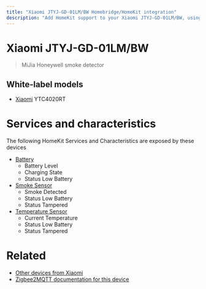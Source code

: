 ```yaml
---
title: "Xiaomi JTYJ-GD-01LM/BW Homebridge/HomeKit integration"
description: "Add HomeKit support to your Xiaomi JTYJ-GD-01LM/BW, using Homebridge, Zigbee2MQTT and homebridge-z2m."
---
```

<!---
This file has been GENERATED using src/docgen/docgen.ts
DO NOT EDIT THIS FILE MANUALLY!
-->
# Xiaomi JTYJ-GD-01LM/BW
> MiJia Honeywell smoke detector


## White-label models
* [Xiaomi](../index.md#xiaomi) YTC4020RT

# Services and characteristics
The following HomeKit Services and Characteristics are exposed by
these devices

* [Battery](../../battery.md)
  * Battery Level
  * Charging State
  * Status Low Battery
* [Smoke Sensor](../../sensors.md)
  * Smoke Detected
  * Status Low Battery
  * Status Tampered
* [Temperature Sensor](../../sensors.md)
  * Current Temperature
  * Status Low Battery
  * Status Tampered


# Related
* [Other devices from Xiaomi](../index.md#xiaomi)
* [Zigbee2MQTT documentation for this device](https://www.zigbee2mqtt.io/devices/JTYJ-GD-01LM_BW.html)